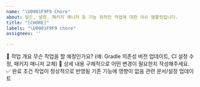 ```yaml
---
name: "\U0001F9F9 Chore"
about: 빌드, 설정, 패키지 매니저 등 기능 외적인 작업에 대한 이슈 템플릿입니다.
title: "[CHORE]"
labels: "\U0001F9F9 chore"
assignees: ''

---
```


🧹 작업 개요
무슨 작업을 할 예정인가요?
(예: Gradle 의존성 버전 업데이트, CI 설정 수정, 패키지 매니저 교체)
📝 상세 내용
구체적으로 어떤 변경이 필요한지 작성해주세요.
✅ 완료 조건
 작업이 정상적으로 반영됨
 기존 기능에 영향이 없음
 관련 문서/설정 업데이트
